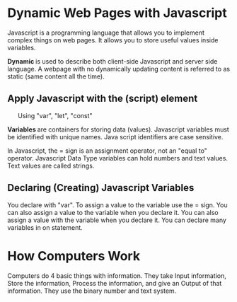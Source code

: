 <html>
<h1> Dynamic Web Pages with Javascript </h1>

Javascript is a programming language that allows you to implement complex things on web pages. It allows you to store useful values inside variables. 

<b> Dynamic </b> is used to describe both client-side Javascript and server side language. A webpage with no dynamically updating content is referred to as static (same content all the time).

<h2> Apply Javascript with the (script) element </h2>
<ul> Using "var", "let", "const" </ul>

<b> Variables </b> are containers for storing data (values). Javascript variables must be identified with unique names. Java script identifiers are case sensitive.

In Javascript, the = sign is an assignment operator, not an "equal to" operator. 
Javascript Data Type variables can hold numbers and text values. Text values are called strings.

<h2> Declaring (Creating) Javascript Variables </h2>
You declare with "var". To assign a value to the variable use the = sign. You can also assign a value to the variable when you declare it. You can also assign a value with the variable when you declare it. You can declare many variables in on statement. 

<h1>How Computers Work </h1>
Computers do 4 basic things with information. They take Input information, Store the information, Process the information, and give an Output of that information. They use the binary number and text system. 


